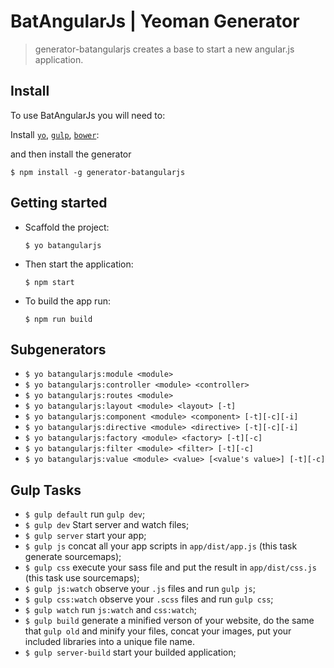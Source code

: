 # BatAngularJs | Yeoman Generator

> generator-batangularjs creates a base to start a new angular.js application.


## Install

To use BatAngularJs you will need to:

Install [`yo`](http://yeoman.io/), [`gulp`](http://gulpjs.com/), [`bower`](https://bower.io/):

and then install the generator

```
$ npm install -g generator-batangularjs
```

## Getting started

* Scaffold the project:

  ```
  $ yo batangularjs
  ```

* Then start the application:

  ```
  $ npm start
  ```

* To build the app run:

 	```
	$ npm run build
	```

## Subgenerators
* `$ yo batangularjs:module <module>`
* `$ yo batangularjs:controller <module> <controller>`
* `$ yo batangularjs:routes <module>`
* `$ yo batangularjs:layout <module> <layout> [-t]`
* `$ yo batangularjs:component <module> <component> [-t][-c][-i]`
* `$ yo batangularjs:directive <module> <directive> [-t][-c][-i]`
* `$ yo batangularjs:factory <module> <factory> [-t][-c]`
* `$ yo batangularjs:filter <module> <filter> [-t][-c]`
* `$ yo batangularjs:value <module> <value> [<value's value>] [-t][-c]`

## Gulp Tasks
* `$ gulp default` run `gulp dev`;
* `$ gulp dev` Start server and watch files;
* `$ gulp server` start your app;
* `$ gulp js` concat all your app scripts in `app/dist/app.js` (this task generate sourcemaps);
* `$ gulp css` execute your sass file and put the result in `app/dist/css.js` (this task use sourcemaps);
* `$ gulp js:watch` observe your `.js` files and run `gulp js`;
* `$ gulp css:watch` observe your `.scss` files and run `gulp css`;
* `$ gulp watch` run `js:watch` and `css:watch`;
* `$ gulp build` generate a minified verson of your website, do the same that `gulp old` and minify your files, concat your images, put your included libraries into a unique file name.
* `$ gulp server-build` start your builded application;
